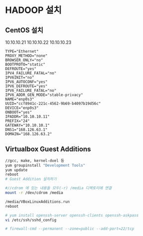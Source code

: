 # HADOOP 설치

## CentOS 설치

10.10.10.21
10.10.10.22
10.10.10.23

```properties
TYPE="Ethernet"
PROXY_METHOD="none"
BROWSER_ONLY="no"
BOOTPROTO="static"
DEFROUTE="yes"
IPV4_FAILURE_FATAL="no"
IPV6INIT="no"
IPV6_AUTOCONF="yes"
IPV6_DEFROUTE="yes"
IPV6_FAILURE_FATAL="no"
IPV6_ADDR_GEN_MODE="stable-privacy"
NAME="enp0s3"
UUID="ccf8941c-221c-4562-9b69-b4097b19d56c"
DEVICE="enp0s3"
ONBOOT="yes"
IPADDR="10.10.10.11"
PREFIX="24"
GATEWAY="10.10.10.1"
DNS1="168.126.63.1"
DOMAIN="168.126.63.2"
```

## Virtualbox Guest Additions

```bash
//gcc, make, kernel-dvel 등
yum groupinstall "Development Tools"
yum update
reboot
# Guest Addition 설치하기

#//cdrom 에 있는 내용들 모두(-r) /media 디렉토리에 연결
mount -r /dev/cdrom /media

/media/VBoxLinuxAdditions.run
reboot

```

```bash
# yum install openssh-server openssh-clients openssh-askpass
vi /etc/ssh/sshd_config

# firewall-cmd --permanent --zone=public --add-port=22/tcp
```

